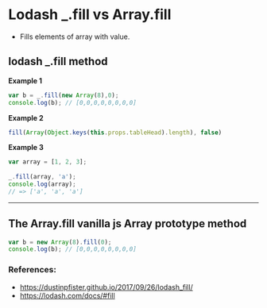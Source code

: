 # Lodash _.fill vs Array.fill

- Fills elements of array with value.


## lodash _.fill method

**Example 1**
```js
var b = _.fill(new Array(8),0);
console.log(b); // [0,0,0,0,0,0,0,0]
```

**Example 2**
```js
fill(Array(Object.keys(this.props.tableHead).length), false)
```

**Example 3**
```js
var array = [1, 2, 3];
 
_.fill(array, 'a');
console.log(array);
// => ['a', 'a', 'a']
```
<hr />

## The Array.fill vanilla js Array prototype method

```js
var b = new Array(8).fill(0);
console.log(b); // [0,0,0,0,0,0,0,0]
```


### References: 
- https://dustinpfister.github.io/2017/09/26/lodash_fill/
- https://lodash.com/docs/#fill
